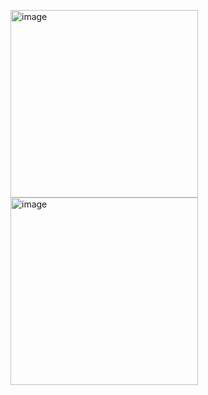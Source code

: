 <img width="300" height="300" alt="image" src="https://github.com/user-attachments/assets/76b5bda0-202e-4326-8c65-c18692870858" />  <img width="300" height="300" alt="image" src="https://github.com/user-attachments/assets/9598cf2b-5438-46c1-8f80-30ee03b60215" />


